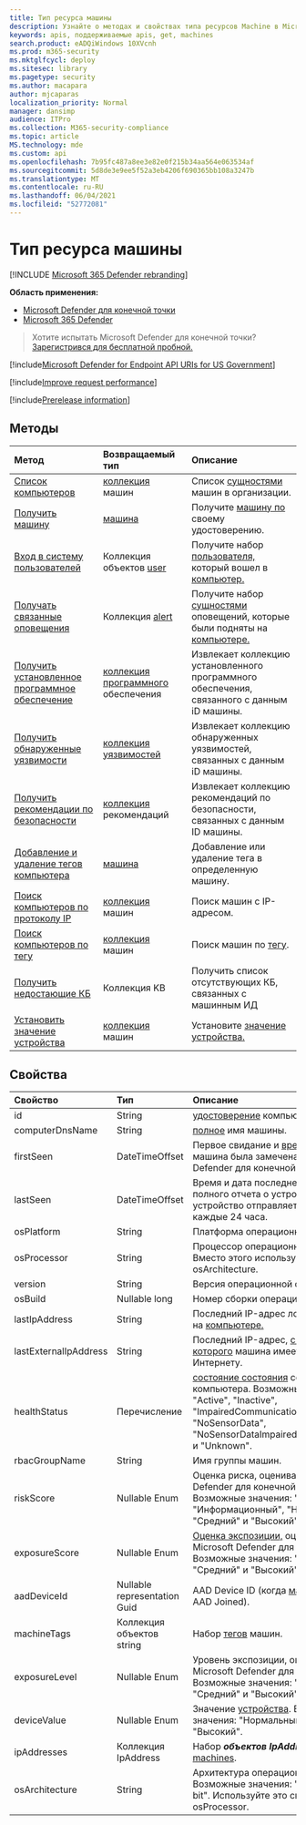 ```yaml
---
title: Тип ресурса машины
description: Узнайте о методах и свойствах типа ресурсов Machine в Microsoft Defender для конечной точки.
keywords: apis, поддерживаемые apis, get, machines
search.product: eADQiWindows 10XVcnh
ms.prod: m365-security
ms.mktglfcycl: deploy
ms.sitesec: library
ms.pagetype: security
ms.author: macapara
author: mjcaparas
localization_priority: Normal
manager: dansimp
audience: ITPro
ms.collection: M365-security-compliance
ms.topic: article
MS.technology: mde
ms.custom: api
ms.openlocfilehash: 7b95fc487a8ee3e82e0f215b34aa564e063534af
ms.sourcegitcommit: 5d8de3e9ee5f52a3eb4206f690365bb108a3247b
ms.translationtype: MT
ms.contentlocale: ru-RU
ms.lasthandoff: 06/04/2021
ms.locfileid: "52772081"
---
```

# <a name="machine-resource-type"></a>Тип ресурса машины

[!INCLUDE [Microsoft 365 Defender rebranding](../../includes/microsoft-defender.md)]

**Область применения:**
- [Microsoft Defender для конечной точки](https://go.microsoft.com/fwlink/p/?linkid=2154037)
- [Microsoft 365 Defender](https://go.microsoft.com/fwlink/?linkid=2118804)

> Хотите испытать Microsoft Defender для конечной точки? [Зарегистрився для бесплатной пробной.](https://www.microsoft.com/microsoft-365/windows/microsoft-defender-atp?ocid=docs-wdatp-exposedapis-abovefoldlink) 

[!include[Microsoft Defender for Endpoint API URIs for US Government](../../includes/microsoft-defender-api-usgov.md)]

[!include[Improve request performance](../../includes/improve-request-performance.md)]

[!include[Prerelease information](../../includes/prerelease.md)]

## <a name="methods"></a>Методы

Метод|Возвращаемый тип |Описание
:---|:---|:---
[Список компьютеров](get-machines.md) | [коллекция](machine.md) машин | Список [сущностями](machine.md) машин в организации.
[Получить машину](get-machine-by-id.md) | [машина](machine.md) | Получите [машину по](machine.md) своему удостоверению.
[Вход в систему пользователей](get-machine-log-on-users.md) | Коллекция объектов [user](user.md) | Получите набор [пользователя,](user.md) который вошел в [компьютер.](machine.md)
[Получать связанные оповещения](get-machine-related-alerts.md) | Коллекция [alert](alerts.md) | Получите набор [сущностями](alerts.md) оповещений, которые были подняты на [компьютере.](machine.md)
[Получить установленное программное обеспечение](get-installed-software.md) | [коллекция программного](software.md) обеспечения | Извлекает коллекцию установленного программного обеспечения, связанного с данным iD машины.
[Получить обнаруженные уязвимости](get-discovered-vulnerabilities.md) | [коллекция уязвимостей](vulnerability.md) | Извлекает коллекцию обнаруженных уязвимостей, связанных с данным iD машины.
[Получить рекомендации по безопасности](get-security-recommendations.md) | [коллекция](recommendation.md) рекомендаций | Извлекает коллекцию рекомендаций по безопасности, связанных с данным ID машины.
[Добавление и удаление тегов компьютера](add-or-remove-machine-tags.md) | [машина](machine.md) | Добавление или удаление тега в определенную машину.
[Поиск компьютеров по протоколу IP](find-machines-by-ip.md) | [коллекция](machine.md) машин | Поиск машин с IP-адресом.
[Поиск компьютеров по тегу](find-machines-by-tag.md) | [коллекция](machine.md) машин | Поиск машин по [тегу](machine-tags.md).
[Получить недостающие КБ](get-missing-kbs-machine.md) | Коллекция KB | Получить список отсутствующих КБ, связанных с машинным ИД
[Установить значение устройства](set-device-value.md)| [коллекция](machine.md) машин | Установите [значение устройства.](tvm-assign-device-value.md)

## <a name="properties"></a>Свойства

Свойство |   Тип   |   Описание
:---|:---|:---
id | String | [удостоверение](machine.md) компьютера.
computerDnsName | String | [полное](machine.md) имя машины.
firstSeen | DateTimeOffset | Первое свидание и [время,](machine.md) когда машина была замечена Microsoft Defender для конечной точки.
lastSeen | DateTimeOffset |Время и дата последнего полученного полного отчета о устройстве. Обычно устройство отправляет полный отчет каждые 24 часа.
osPlatform | String | Платформа операционной системы.
osProcessor | String | Процессор операционной системы. Вместо этого используйте свойство osArchitecture.
version | String | Версия операционной системы.
osBuild | Nullable long | Номер сборки операционной системы.
lastIpAddress | String | Последний IP-адрес локального NIC на [компьютере.](machine.md)
lastExternalIpAddress | String | Последний IP-адрес, [с помощью которого](machine.md) машина имеет доступ к Интернету.
healthStatus | Перечисление | [состояние состояния](machine.md) состояния компьютера. Возможные значения: "Active", "Inactive", "ImpairedCommunication", "NoSensorData", "NoSensorDataImpairedCommunication" и "Unknown". 
rbacGroupName | String | Имя группы машин.
riskScore | Nullable Enum | Оценка риска, оцениваемая Microsoft Defender для конечной точки. Возможные значения: "Нет", "Информационный", "Низкий", "Средний" и "Высокий".
exposureScore | Nullable Enum | [Оценка экспозиции,](tvm-exposure-score.md) оцениваемая Microsoft Defender для конечной точки. Возможные значения: "Нет", "Низкий", "Средний" и "Высокий".
aadDeviceId | Nullable representation Guid | AAD Device ID (когда [машина](machine.md) является AAD Joined).
machineTags | Коллекция объектов string | Набор [тегов](machine.md) машин.
exposureLevel | Nullable Enum | Уровень экспозиции, оцениваемый Microsoft Defender для конечной точки. Возможные значения: "Нет", "Низкий", "Средний" и "Высокий".
deviceValue | Nullable Enum | Значение [устройства](tvm-assign-device-value.md). Возможные значения: "Нормальный", "Низкий" и "Высокий".
ipAddresses | Коллекция IpAddress | Набор ***объектов IpAddress.*** См. [API get machines](get-machines.md).
osArchitecture | String | Архитектура операционной системы. Возможные значения: "32-bit", "64-bit". Используйте это свойство вместо osProcessor.


